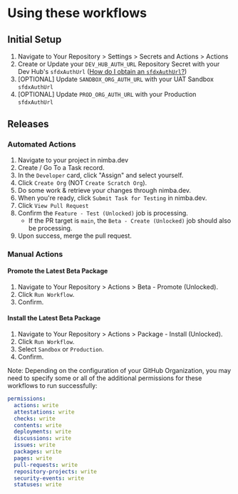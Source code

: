 # Using these workflows

## Initial Setup
1. Navigate to Your Repository > Settings > Secrets and Actions > Actions
2. Create or Update your `DEV_HUB_AUTH_URL` Repository Secret with your Dev Hub's `sfdxAuthUrl` ([How do I obtain an `sfdxAuthUrl`?](https://github.com/Nimba-Solutions/.github/wiki/Obtain-an-SFDX-Auth-URL))
3. [OPTIONAL] Update `SANDBOX_ORG_AUTH_URL` with your UAT Sandbox `sfdxAuthUrl`
4. [OPTIONAL] Update `PROD_ORG_AUTH_URL` with your Production `sfdxAuthUrl`

## Releases
### Automated Actions
1. Navigate to your project in nimba.dev
2. Create / Go To a Task record.
3. In the `Developer` card, click "Assign" and select yourself.
4. Click `Create Org` (NOT `Create Scratch Org`).
5. Do some work & retrieve your changes through nimba.dev.
6. When you're ready, click `Submit Task for Testing` in nimba.dev.
7. Click `View Pull Request`
8. Confirm the `Feature - Test (Unlocked)` job is processing.
   - If the PR target is `main`, the `Beta - Create (Unlocked)` job should also be processing. 
9. Upon success, merge the pull request.

### Manual Actions

#### Promote the Latest Beta Package
1. Navigate to Your Repository > Actions > Beta - Promote (Unlocked).
2. Click `Run Workflow`.
3. Confirm.

#### Install the Latest Beta Package
1. Navigate to Your Repository > Actions > Package - Install (Unlocked).
2. Click `Run Workflow`.
3. Select `Sandbox` or `Production`.
4. Confirm.

Note: Depending on the configuration of your GitHub Organization, you may need to specify some or all of the additional permissions for these workflows to run successfully:

```yml
permissions:
  actions: write
  attestations: write
  checks: write
  contents: write
  deployments: write
  discussions: write
  issues: write
  packages: write
  pages: write
  pull-requests: write
  repository-projects: write
  security-events: write
  statuses: write
```
